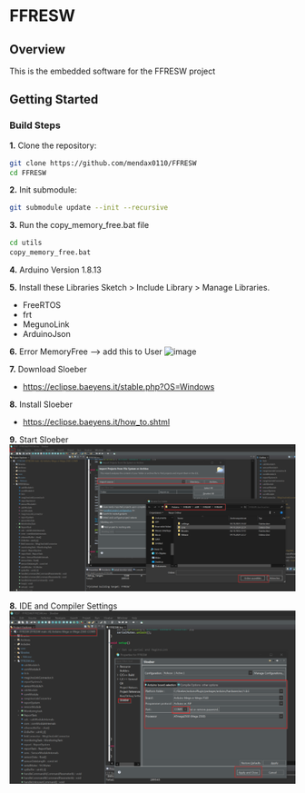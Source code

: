 # FFRESW

## Overview

This is the embedded software for the FFRESW project

## Getting Started

### Build Steps

**1.** Clone the repository:
```bash
git clone https://github.com/mendax0110/FFRESW
cd FFRESW
```
**2.** Init submodule:
````bash
git submodule update --init --recursive
````

**3.** Run the copy_memory_free.bat file
```bash	
cd utils
copy_memory_free.bat
```

**4.** Arduino Version 1.8.13

**5.** Install these Libraries Sketch > Include Library > Manage Libraries.
- FreeRTOS
- frt
- MegunoLink
- ArduinoJson

**6.** Error MemoryFree --> add this to User
![image](https://github.com/user-attachments/assets/41cf9fef-ed49-4983-bbc4-dbf8aa67fcc4)


**7.** Download Sloeber
- https://eclipse.baeyens.it/stable.php?OS=Windows

**8.** Install Sloeber
- https://eclipse.baeyens.it/how_to.shtml

**9.** Start Sloeber
![alt text](pictures/image.png)

**8.** IDE and Compiler Settings
![alt text](pictures/image-1.png)


